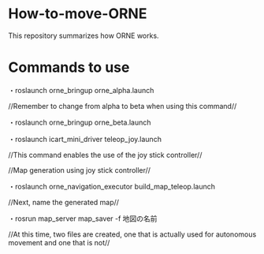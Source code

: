 # How-to-move-ORNE
This repository summarizes how ORNE works.
# Commands to use

 ・roslaunch orne_bringup orne_alpha.launch
 
 //Remember to change from alpha to beta when using this command//
 
 ・roslaunch orne_bringup orne_beta.launch
 
 ・roslaunch icart_mini_driver teleop_joy.launch
 
 //This command enables the use of the joy stick controller//

 //Map generation using joy stick controller//
 
 ・roslaunch orne_navigation_executor build_map_teleop.launch
 
 //Next, name the generated map//
 
 ・rosrun map_server map_saver -f 地図の名前
 
 //At this time, two files are created, one that is actually used for autonomous movement and one that is not//
 
 
 
